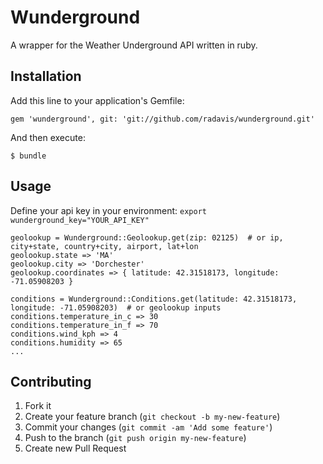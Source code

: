 # Wunderground

A wrapper for the Weather Underground API written in ruby.

## Installation

Add this line to your application's Gemfile:

    gem 'wunderground', git: 'git://github.com/radavis/wunderground.git'

And then execute:

    $ bundle

## Usage

Define your api key in your environment: ```export wunderground_key="YOUR_API_KEY"```

```
geolookup = Wunderground::Geolookup.get(zip: 02125)  # or ip, city+state, country+city, airport, lat+lon
geolookup.state => 'MA'
geolookup.city => 'Dorchester'
geolookup.coordinates => { latitude: 42.31518173, longitude: -71.05908203 }

conditions = Wunderground::Conditions.get(latitude: 42.31518173, longitude: -71.05908203)  # or geolookup inputs
conditions.temperature_in_c => 30
conditions.temperature_in_f => 70
conditions.wind_kph => 4
conditions.humidity => 65
...
```

## Contributing

1. Fork it
2. Create your feature branch (`git checkout -b my-new-feature`)
3. Commit your changes (`git commit -am 'Add some feature'`)
4. Push to the branch (`git push origin my-new-feature`)
5. Create new Pull Request
